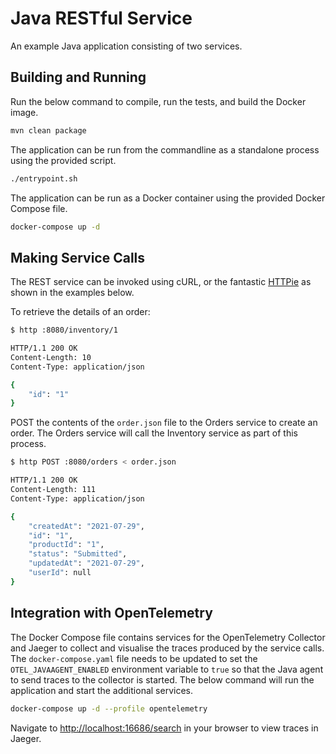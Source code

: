 # Java RESTful Service

An example Java application consisting of two services.

## Building and Running

Run the below command to compile, run the tests, and build the Docker image.

```sh
mvn clean package
```

The application can be run from the commandline as a standalone process using
the provided script.

```sh
./entrypoint.sh
```

The application can be run as a Docker container using the provided Docker
Compose file.

```sh
docker-compose up -d
```

## Making Service Calls

The REST service can be invoked using cURL, or the fantastic [HTTPie] as shown
in the examples below.

To retrieve the details of an order:

```bash
$ http :8080/inventory/1

HTTP/1.1 200 OK
Content-Length: 10
Content-Type: application/json

{
    "id": "1"
}
```

POST the contents of the `order.json` file to the Orders service to create an
order. The Orders service will call the Inventory service as part of this
process.

```bash
$ http POST :8080/orders < order.json

HTTP/1.1 200 OK
Content-Length: 111
Content-Type: application/json

{
    "createdAt": "2021-07-29",
    "id": "1",
    "productId": "1",
    "status": "Submitted",
    "updatedAt": "2021-07-29",
    "userId": null
}
```

## Integration with OpenTelemetry

The Docker Compose file contains services for the OpenTelemetry Collector and
Jaeger to collect and visualise the traces produced by the service calls. The
`docker-compose.yaml` file needs to be updated to set the
`OTEL_JAVAAGENT_ENABLED` environment variable to `true` so that the Java agent
to send traces to the collector is started. The below command will run the
application and start the additional services.

```sh
docker-compose up -d --profile opentelemetry
```

Navigate to <http://localhost:16686/search> in your browser to view traces in
Jaeger.

[httpie]: https://httpie.io/
